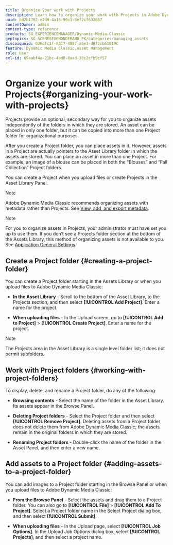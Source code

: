 ```yaml
---
title: Organize your work with Projects
description: Learn how to organize your work with Projects in Adobe Dynamic Media Classic.
uuid: bd2b1792-e2d9-4a15-90c1-8ef2cf632867
contentOwner: admin
content-type: reference
products: SG_EXPERIENCEMANAGER/Dynamic-Media-Classic
geptopics: SG_SCENESEVENONDEMAND_PK/categories/managing_assets
discoiquuid: 036dfc1f-8317-4887-a6e1-d8f2cb61819c
feature: Dynamic Media Classic,Asset Management
role: User
exl-id: 69aabf4a-21bc-4bd8-8aad-33c2cfb9cf57
---
```

# Organize your work with Projects{#organizing-your-work-with-projects}

Projects provide an optional, secondary way for you to organize assets independently of the folders in which they are stored. An asset can be placed in only one folder, but it can be copied into more than one Project folder for organizational purposes.

After you create a Project folder, you can place assets in it. However, assets in a Project are actually pointers to the Asset Library folder in which the assets are stored. You can place an asset in more than one Project. For example, an image of a blouse can be placed in both the “Blouses” and “Fall Collection” Project folders.

You can create a Project when you upload files or create Projects in the Asset Library Panel.

>[!NOTE]
>
>Adobe Dynamic Media Classic recommends organizing assets with metadata rather than Projects. See [View, add, and export metadata](viewing-adding-exporting-metadata.md).

>[!NOTE]
>
>For you to organize assets in Projects, your administrator must have set you up to use them. If you don’t see a Projects folder section at the bottom of the Assets Library, this method of organizing assets is not available to you. See [Application General Settings](application-setup.md#general-settings).

## Create a Project folder {#creating-a-project-folder}

You can create a Project folder starting in the Assets Library or when you upload files to Adobe Dynamic Media Classic:

* **In the Asset Library** - Scroll to the bottom of the Asset Library, to the Projects section, and then select **[!UICONTROL Add Project]**. Enter a name for the project.

* **When uploading files** - In the Upload screen, go to **[!UICONTROL Add to Project]** > **[!UICONTROL Create Project]**. Enter a name for the project.

>[!NOTE]
>
>The Projects area in the Asset Library is a single level folder list; it does not permit subfolders.

## Work with Project folders {#working-with-project-folders}

To display, delete, and rename a Project folder, do any of the following:

* **Browsing contents** - Select the name of the folder in the Asset Library. Its assets appear in the Browse Panel.

* **Deleting Project folders** - Select the Project folder and then select **[!UICONTROL Remove Project]**. Deleting assets from a Project folder does not delete them from Adobe Dynamic Media Classic; the assets remain in the original folders in which they are stored.

* **Renaming Project folders** - Double-click the name of the folder in the Asset Panel, and then enter a new name.

## Add assets to a Project folder {#adding-assets-to-a-project-folder}

You can add images to a Project folder starting in the Browse Panel or when you upload files to Adobe Dynamic Media Classic:

* **From the Browse Panel** - Select the assets and drag them to a Project folder. You can also go to **[!UICONTROL File]** > **[!UICONTROL Add To Project]**. Select a Project folder name in the Select Project dialog box, and then select **[!UICONTROL Submit]**.

* **When uploading files** - In the Upload page, select **[!UICONTROL Job Options]**. In the Upload Job Options dialog box, select **[!UICONTROL Projects]**, and then select a project name.

